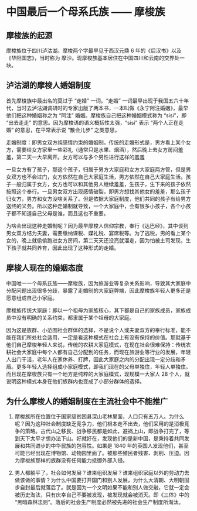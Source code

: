 # 中国最后一个母系氏族 —— 摩梭族

## 摩梭族的起源

摩梭族位于四川泸沽湖。摩梭两个字最早见于西汉元鼎 6 年的《后汉书》以及《华阳国志》，当时称为 摩沙。现摩梭族基本居住在中国四川和云南的交界处一块。

## 泸沽湖的摩梭人婚姻制度

首先摩梭族中最出名的莫过于 “走婚” 一词。“走婚” 一词最早出现于我国五六十年代，当时去泸沽湖调研时的专家出版了两本书，一本叫做《永宁阿注婚姻》，最早他们把这种婚姻称之为 “阿注” 婚姻。摩梭族自己把这种婚姻模式称为 “sisi”，即 “出去走走” 的意思。因为摩梭语的语义概括性太强，“sisi” 表示 “两个人正在走婚” 的意思，在平常表示说 “散会儿步” 之类意思。

走婚制度：即男女双方纯感情约束的婚姻制。传统的走婚形式是，男方看上某个女方，需要给女方家里一些彩礼（通常只是水果、烟酒），然后晚上去女方房间羞羞，第二天一大早离开。女方可以与多个男性进行这样的羞羞

一旦女方有了孩子，那这个孩子，归属于男方大家庭和女方大家庭两方管，但是男女双方也不会过门，女方依然在自己大家庭生活，男方依然在自己大家庭生活。孩子一般归属于女方，女方也可以和其他男人继续羞羞，生孩子，生下来的孩子依然按照这个奉行。一旦男女双方出现感情破裂，即男方想找其他女的羞羞，那么孩子归女方，男方和女方没啥关系了。但是依据大家庭制度，他们共同的孩子有给男方送终的义务。所以这种走婚制就导致，一个大家庭中，会有很多小孩子，各个小孩子都不知道自己父母是谁，而且这也不重要。

为啥会出现这种走婚制呢？因为最早摩梭人信仰宗教，奉行《达巴经》，其中谈到男女双方结为夫妻，需要缴纳课税、媒礼税、宴席税等。为了逃税，男的看上某个女的，晚上就偷偷跑进女方房间，第二天天还没亮就溜走，因为怕被土司发现，生下孩子就共同养育，因此出现了这种形式的走婚。

## 摩梭人现在的婚姻态度

中国唯一一个母系氏族——摩梭族，因为旅游业等复杂关系影响，导致其大家庭中分配问题出现很多分歧，暴露了走婚制的大家庭弊端，因此摩梭族年轻人更多还是愿意组成自己小家庭。

摩梭族传统大家庭：即以一个祖母为家族核心，其下都是自己的家族成员，家族成员中没有明确的关系约束，都隶属于某个祖母的大家庭。

因为这是族群、小范围社会群体的选择，不是说个人或夫妻双方的奉行标准，能不能在我们所处社会适用，一定是看这种模式在社会上有没有保持的价值。那就基于他们自己摩梭年轻人来说，传统的农耕大家庭模式，在现在社会很难保持：传统农耕社会大家庭中每个人都有自己分配到的任务，而现在旅游业等行业的发展，年轻人出门干活，老年人在家休养、打牌，因此大家庭之内的分配出现一定分歧和矛盾。更多年轻人选择组成小家庭模式，即我们现在的父母单独住，年轻人单独住。而且现在摩梭族只有一个地方是纯粹的大家庭模式，现规模一大家人 28 个人，就说明这种模式本身在他们族群内也变成了小部分群体的选择。

## 为什么摩梭人的婚姻制度在主流社会中不能推广

1. 摩梭族所在位置位于国家级贫困县深山老林里面，人口只有五万人。为什么呢？因为这种社会制度缺乏竞争力，他们根本走不出去，他们采用的是消极竞争的策略。古代山之移民、战争移民都是如此，避祸上山，即战争打完了，等到天下太平才想办法下山。好就好在，发现他们的是新中国，是秉持着共同发展和共同进步的中华民族的包容性。如果是 1840 年的英国人发现他们，甚至可能已经出现在博物馆、动物园里面了。被那些殖民者残害、剥削、压迫。因为摩梭族那样的族群没有任何能力抵御外部入侵。

1. 男人都躺平了，社会如何发展？谁来组织发展？谁来组织家庭以外的劳动力去做该做的事情？为什么中国要打开国门和别人发展，为什么大清朝、大明朝固步自封最后就落后了。就是因为一个文明如果不能和别人做交融，它就一定会被历史淘汰，只有庆幸自己不要被发现，被发现就会被消灭。即《三体》中的 “黑暗森林法则”。落后的社会生产制度必然被先进的社会生产制度所淘汰。
